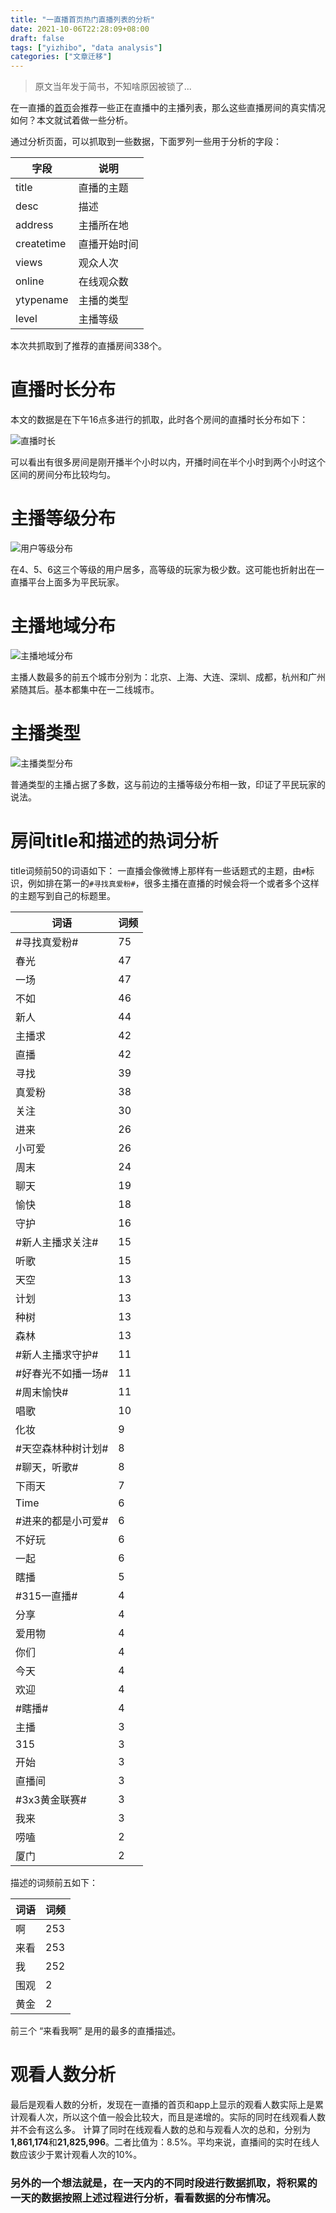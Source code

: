 ```yaml
---
title: "一直播首页热门直播列表的分析"
date: 2021-10-06T22:28:09+08:00
draft: false
tags: ["yizhibo", "data analysis"]
categories: ["文章迁移"]
---
```



> 原文当年发于简书，不知啥原因被锁了...


在一直播的[首页](http://www.yizhibo.com)会推荐一些正在直播中的主播列表，那么这些直播房间的真实情况如何？本文就试着做一些分析。

通过分析页面，可以抓取到一些数据，下面罗列一些用于分析的字段：

|字段|说明|
|-----| -----|
|title| 直播的主题|
|desc|描述|
|address| 主播所在地|
|createtime| 直播开始时间|
|views| 观众人次|
|online| 在线观众数|
|ytypename| 主播的类型|
|level| 主播等级|

本次共抓取到了推荐的直播房间338个。

# 直播时长分布
本文的数据是在下午16点多进行的抓取，此时各个房间的直播时长分布如下：

![直播时长](/images/live-period.png)

可以看出有很多房间是刚开播半个小时以内，开播时间在半个小时到两个小时这个区间的房间分布比较均匀。

# 主播等级分布

![用户等级分布](/images/user-level.png)

在4、5、6这三个等级的用户居多，高等级的玩家为极少数。这可能也折射出在一直播平台上面多为平民玩家。

# 主播地域分布

![主播地域分布](/images/liver-region.png)

主播人数最多的前五个城市分别为：北京、上海、大连、深圳、成都，杭州和广州紧随其后。基本都集中在一二线城市。

# 主播类型

![主播类型分布](images/liver-type.png)

普通类型的主播占据了多数，这与前边的主播等级分布相一致，印证了平民玩家的说法。

# 房间title和描述的热词分析

title词频前50的词语如下：
一直播会像微博上那样有一些话题式的主题，由`#`标识，例如排在第一的`#寻找真爱粉#`，很多主播在直播的时候会将一个或者多个这样的主题写到自己的标题里。

|词语| 词频|
|-----|-----|
|#寻找真爱粉#|75|
|春光|47|
|一场|47|
|不如|46|
|新人|44|
|主播求|42|
|直播|42|
|寻找|39|
|真爱粉|38|
|关注|30|
|进来|26|
|小可爱|26|
|周末|24|
|聊天|19|
|愉快|18|
|守护|16|
|#新人主播求关注#|15|
|听歌|15|
|天空|13|
|计划|13|
|种树|13|
|森林|13|
|#新人主播求守护#|11|
|#好春光不如播一场#|11|
|#周末愉快#|11|
|唱歌|10|
|化妆|9|
|#天空森林种树计划#|8|
|#聊天，听歌#|8|
|下雨天|7|
|Time|6|
|#进来的都是小可爱#|6|
|不好玩|6|
|一起|6|
|瞎播|5|
|#315一直播#|4|
|分享|4|
|爱用物|4|
|你们|4|
|今天|4|
|欢迎|4|
|#瞎播#|4|
|主播|3|
|315|3|
|开始|3|
|直播间|3|
|#3x3黄金联赛#|3|
|我来|3|
|唠嗑|2|
|厦门|2|

描述的词频前五如下：

|词语| 词频|
|-----|-----|
|啊|253|
|来看|253|
|我|252|
|围观|2|
|黄金|2|

前三个 “来看我啊” 是用的最多的直播描述。

# 观看人数分析

最后是观看人数的分析，发现在一直播的首页和app上显示的观看人数实际上是累计观看人次，所以这个值一般会比较大，而且是递增的。实际的同时在线观看人数并不会有这么多。
计算了同时在线观看人数的总和与观看人次的总和，分别为**1,861,174**和**21,825,996**。二者比值为：8.5%。平均来说，直播间的实时在线人数应该少于累计观看人次的10%。

### 另外的一个想法就是，在一天内的不同时段进行数据抓取，将积累的一天的数据按照上述过程进行分析，看看数据的分布情况。
